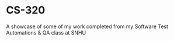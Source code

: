 # CS-320
A showcase of some of my work completed from my Software Test Automations &amp; QA class at SNHU
